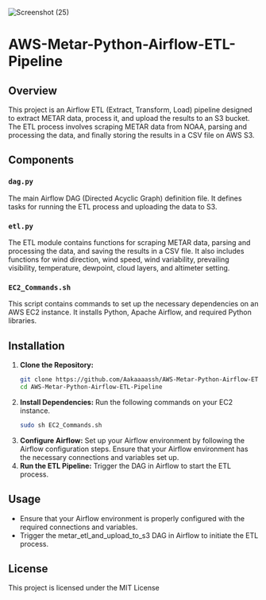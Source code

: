 ![Screenshot (25)](https://github.com/Aakaaaassh/AWS-Metar-Python-Airflow-ETL-Pipeline/assets/66636545/2e34d018-5980-4f6f-9fc9-6230bf9058fa)

# AWS-Metar-Python-Airflow-ETL-Pipeline


## Overview
This project is an Airflow ETL (Extract, Transform, Load) pipeline designed to extract METAR data, process it, and upload the results to an S3 bucket. The ETL process involves scraping METAR data from NOAA, parsing and processing the data, and finally storing the results in a CSV file on AWS S3.

## Components

### `dag.py`
The main Airflow DAG (Directed Acyclic Graph) definition file. It defines tasks for running the ETL process and uploading the data to S3.

### `etl.py`
The ETL module contains functions for scraping METAR data, parsing and processing the data, and saving the results in a CSV file. It also includes functions for wind direction, wind speed, wind variability, prevailing visibility, temperature, dewpoint, cloud layers, and altimeter setting.

### `EC2_Commands.sh`
This script contains commands to set up the necessary dependencies on an AWS EC2 instance. It installs Python, Apache Airflow, and required Python libraries.

## Installation

1. **Clone the Repository:**
   ```bash
   git clone https://github.com/Aakaaaassh/AWS-Metar-Python-Airflow-ETL-Pipeline.git
   cd AWS-Metar-Python-Airflow-ETL-Pipeline
2. **Install Dependencies:**
   Run the following commands on your EC2 instance.
   ```bash
   sudo sh EC2_Commands.sh
3. **Configure Airflow:**
   Set up your Airflow environment by following the Airflow configuration steps. Ensure that your Airflow environment has the necessary connections and variables set up.
4. **Run the ETL Pipeline:**
   Trigger the DAG in Airflow to start the ETL process.


## Usage

- Ensure that your Airflow environment is properly configured with the required connections and variables.
- Trigger the metar_etl_and_upload_to_s3 DAG in Airflow to initiate the ETL process.

## License
This project is licensed under the MIT License   

